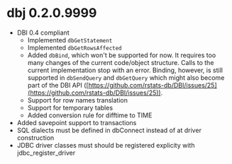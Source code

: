 # dbj 0.2.0.9999

- DBI 0.4 compliant
	- Implemented `dbGetStatement`
	- Implemented `dbGetRowsAffected`
	- Added `dbBind`, which won't be supported for now. It requires too many changes of the current code/object structure. Calls to the current implementation stop with an error. Binding, however, is still supported in `dbSendQuery` and `dbGetQuery` which might also become part of the DBI API ([https://github.com/rstats-db/DBI/issues/25](https://github.com/rstats-db/DBI/issues/25)).
	- Support for row names translation
	- Support for temporary tables
	- Added conversion rule for difftime to TIME
- Added savepoint support to transactions
- SQL dialects must be defined in dbConnect instead of at driver construction
- JDBC driver classes must should be registered explicity with jdbc_register_driver
